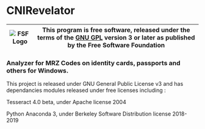 # CNIRevelator
| ![FSF Logo](https://www.os-k.eu/GPLLOGO.PNG) | This program is free software, released under the terms of the [GNU GPL](COPYING) version 3 or later as published by the Free Software Foundation |
|----------------------------------------------|----------------------------------------------------------------------|

### Analyzer for MRZ Codes on identity cards, passports and others for Windows.
This project is released under GNU General Public License v3 and has dependancies modules released under free licenses including : 

Tesseract 4.0 beta, under Apache license 2004

Python Anaconda 3, under Berkeley Software Distribution license 2018-2019
